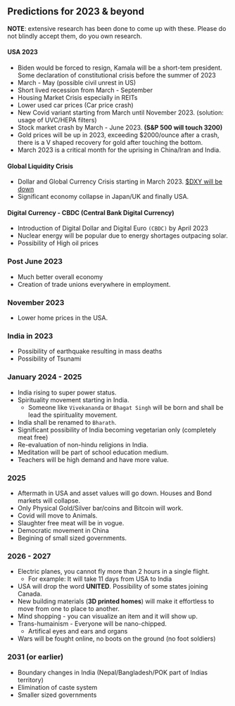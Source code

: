 ## Predictions for 2023 & beyond ###

**NOTE**: extensive research has been done to come up with these. Please do not blindly accept them, do you own research.

#### USA 2023 ####
* Biden would be forced to resign, Kamala will be a short-tem president. Some declaration of constitutional crisis before the summer of 2023
* March - May (possible civil unrest in US)
* Short lived recession from March - September
* Housing Market Crisis especially in REITs
* Lower used car prices (Car price crash)
* New Covid variant starting from March until November 2023. (solution: usage of UVC/HEPA filters)
* Stock market crash by March - June 2023. **(S&P 500 will touch 3200)**
* Gold prices will be up in 2023, exceeding $2000/ounce after a crash, there is a V shaped recovery for gold after touching the bottom. 
* March 2023 is a critical month for the uprising in China/Iran and India.

#### Global Liquidity Crisis ####

* Dollar and Global Currency Crisis starting in March 2023. [$DXY will be down](https://www.tradingview.com/chart/?symbol=TVC%3ADXY) 
* Significant economy collapse in Japan/UK and finally USA. 

#### Digital Currency - CBDC (Central Bank Digital Currency) ####

* Introduction of Digital Dollar and Digital Euro `(CBDC)` by April 2023
* Nuclear energy will be popular due to energy shortages outpacing solar.
* Possibility of High oil prices

### Post June 2023 ###

* Much better overall economy
* Creation of trade unions everywhere in employment.

### November 2023 ###

* Lower home prices in the USA.

### India in 2023 ###

* Possibility of earthquake resulting in mass deaths
* Possibility of Tsunami


### January 2024 - 2025 ###

* India rising to super power status.
* Spirituality movement starting in India.
  - Someone like `Vivekananda` or `Bhagat Singh` will be born and shall be lead the spirituality movement.
* India shall be renamed to `Bharath`.
* Significant possibility of India becoming vegetarian only (completely meat free)
* Re-evaluation of non-hindu religions in India. 
* Meditation will be part of school education medium.
* Teachers will be high demand and have more value.

### 2025 ###

* Aftermath in USA and asset values will go down. Houses and Bond markets will collapse. 
* Only Physical Gold/Silver bar/coins and Bitcoin will work.
* Covid will move to Animals.
* Slaughter free meat will be in vogue.
* Democratic movement in China
* Begining of small sized governments.

### 2026 - 2027 ###

* Electric planes, you cannot fly more than 2 hours in a single flight.
   - For example: It will take 11 days from USA to India
* USA will drop the word **UNITED**. Possibility of some states joining Canada.
* New building materials (**3D printed homes**) will make it effortless to move from one to place to another.
* Mind shopping - you can visualize an item and it will show up.
* Trans-humainism - Everyone will be nano-chipped. 
   - Artifical eyes and ears and organs
* Wars will be fought online, no boots on the ground (no foot soldiers)

### 2031 (or earlier) ###

* Boundary changes in India (Nepal/Bangladesh/POK part of Indias territory)
* Elimination of caste system 
* Smaller sized governments

